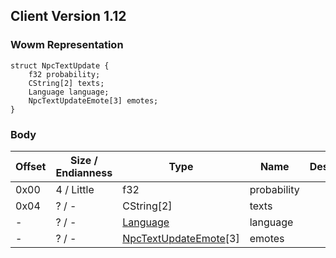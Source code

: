 ## Client Version 1.12

### Wowm Representation
```rust,ignore
struct NpcTextUpdate {
    f32 probability;
    CString[2] texts;
    Language language;
    NpcTextUpdateEmote[3] emotes;
}
```
### Body
| Offset | Size / Endianness | Type | Name | Description |
| ------ | ----------------- | ---- | ---- | ----------- |
| 0x00 | 4 / Little | f32 | probability |  |
| 0x04 | ? / - | CString[2] | texts |  |
| - | ? / - | [Language](language.md) | language |  |
| - | ? / - | [NpcTextUpdateEmote](npctextupdateemote.md)[3] | emotes |  |

